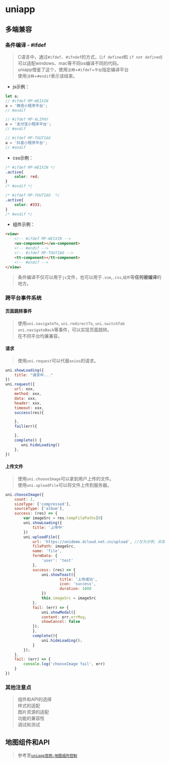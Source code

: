 # uniapp
## 多端兼容
### 条件编译 - #ifdef
> C语言中，通过`#ifdef`、`#ifndef`的方式，(`if defined`和 `if not defined`)  
> 可以适配windows、mac等不同os编译不同的代码。  
> uniapp借鉴了这个，使用`注释`+`#ifdef`+`平台`指定编译平台  
> 使用`注释`+`#endif`表示该结束。  
- js示例：
```js
let a;
// #ifdef MP-WEIXIN 
a = '微信小程序平台';
// #endif

// #ifdef MP-ALIPAY
a = '支付宝小程序平台';
// #endif 

// #ifdef MP-TOUTIAO
a = '抖音小程序平台';
// #endif
```
- css示例：
```css
/* #ifdef MP-WEIXIN */
.active{
	color: red;
}
/* #endif */

/* #ifdef MP-TOUTIAO  */
.active{
	color: #333;
}
/* #endif */
```
- 组件示例：
```html
<view>
	<!-- #ifdef MP-WEIXIN -->
	<wx-component></wx-component>
	<!-- #endif -->
	<!-- #ifdef MP-TOUTIAO -->
	<tt-component></tt-component>
	<!-- #endif -->
</view>
```
> 条件编译不仅可以用于`js`文件，也可以用于`.vue`,`.css`,`组件`等**任何被编译**的地方。  

### 跨平台事件系统
#### 页面跳转事件
> 使用`uni.navigateTo`, `uni.redirectTo`, `uni.switchTab`   
> `uni.navigateBack`等事件，可以实现页面跳转。  
> 在不同平台均兼兼容。  

#### 请求
> 使用`uni.request`可以代替`axios`的请求。  
```js
uni.showLoading({
    title: "请求中..."
})
uni.request({
	url: xxx,
	method: xxx,
	data: xxx,
	header: xxx,
	timeout: xxx,
	success(res){

	},
	fail(err){

	},
	complete() {
       uni.hideLoading()
    },
})
```
#### 上传文件
> 使用`uni.chooseImage`可以拿到用户上传的文件。  
> 使用`uni.uploadFile`可以将文件上传到服务器。
```js
uni.chooseImage({
	count: 1,
	sizeType: ['compressed'],
	sourceType: ['album'],
	success: (res) => {
		var imageSrc = res.tempFilePaths[0]
		uni.showLoading({
			title: '上传中'
		})
		uni.uploadFile({
			url: 'https://unidemo.dcloud.net.cn/upload', //仅为示例，非真实的接口地址
			filePath: imageSrc,
			name: 'file',
			formData: {
				'user': 'test'
			},
			success: (res) => {
				uni.showToast({
						title: '上传成功',
						icon: 'success',
						duration: 1000
				})
				this.imageSrc = imageSrc
			},
			fail: (err) => {
				uni.showModal({
				content: err.errMsg,
				showCancel: false
			});
			},
			complete(){
				uni.hideLoading();
			}
		});
	},
	fail: (err) => {
		console.log('chooseImage fail', err)
	}
})
```

### 其他注意点
> 组件和API的选择  
> 样式的适配  
> 图片资源的适配  
> 功能的兼容性  
> 调试和测试

## 地图组件和API
> 参考至[`uniapp官网-地图组件控制`](https://uniapp.dcloud.net.cn/api/location/map.html#createmapcontext)